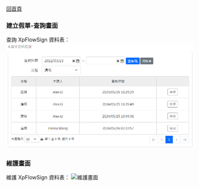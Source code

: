 [回首頁](../../Readme-TW.md)
### 建立假單-查詢畫面
查詢 XpFlowSign 資料表：
![查詢畫面](image/xpFlowSign-read.png)

### 維護畫面
維護 XpFlowSign 資料表：
![維護畫面](image/xpFlowSign-edit.png)
